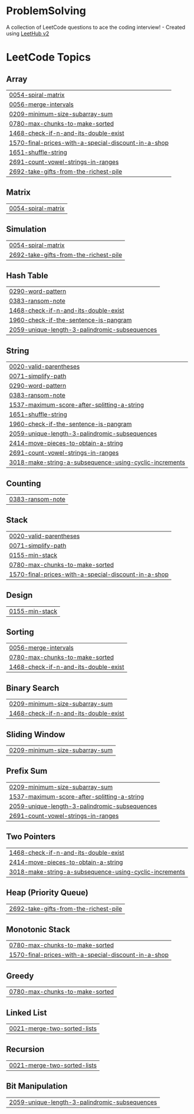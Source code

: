 # ProblemSolving
A collection of LeetCode questions to ace the coding interview! - Created using [LeetHub v2](https://github.com/arunbhardwaj/LeetHub-2.0)

<!---LeetCode Topics Start-->
# LeetCode Topics
## Array
|  |
| ------- |
| [0054-spiral-matrix](https://github.com/sreya97/ProblemSolving/tree/master/0054-spiral-matrix) |
| [0056-merge-intervals](https://github.com/sreya97/ProblemSolving/tree/master/0056-merge-intervals) |
| [0209-minimum-size-subarray-sum](https://github.com/sreya97/ProblemSolving/tree/master/0209-minimum-size-subarray-sum) |
| [0780-max-chunks-to-make-sorted](https://github.com/sreya97/ProblemSolving/tree/master/0780-max-chunks-to-make-sorted) |
| [1468-check-if-n-and-its-double-exist](https://github.com/sreya97/ProblemSolving/tree/master/1468-check-if-n-and-its-double-exist) |
| [1570-final-prices-with-a-special-discount-in-a-shop](https://github.com/sreya97/ProblemSolving/tree/master/1570-final-prices-with-a-special-discount-in-a-shop) |
| [1651-shuffle-string](https://github.com/sreya97/ProblemSolving/tree/master/1651-shuffle-string) |
| [2691-count-vowel-strings-in-ranges](https://github.com/sreya97/ProblemSolving/tree/master/2691-count-vowel-strings-in-ranges) |
| [2692-take-gifts-from-the-richest-pile](https://github.com/sreya97/ProblemSolving/tree/master/2692-take-gifts-from-the-richest-pile) |
## Matrix
|  |
| ------- |
| [0054-spiral-matrix](https://github.com/sreya97/ProblemSolving/tree/master/0054-spiral-matrix) |
## Simulation
|  |
| ------- |
| [0054-spiral-matrix](https://github.com/sreya97/ProblemSolving/tree/master/0054-spiral-matrix) |
| [2692-take-gifts-from-the-richest-pile](https://github.com/sreya97/ProblemSolving/tree/master/2692-take-gifts-from-the-richest-pile) |
## Hash Table
|  |
| ------- |
| [0290-word-pattern](https://github.com/sreya97/ProblemSolving/tree/master/0290-word-pattern) |
| [0383-ransom-note](https://github.com/sreya97/ProblemSolving/tree/master/0383-ransom-note) |
| [1468-check-if-n-and-its-double-exist](https://github.com/sreya97/ProblemSolving/tree/master/1468-check-if-n-and-its-double-exist) |
| [1960-check-if-the-sentence-is-pangram](https://github.com/sreya97/ProblemSolving/tree/master/1960-check-if-the-sentence-is-pangram) |
| [2059-unique-length-3-palindromic-subsequences](https://github.com/sreya97/ProblemSolving/tree/master/2059-unique-length-3-palindromic-subsequences) |
## String
|  |
| ------- |
| [0020-valid-parentheses](https://github.com/sreya97/ProblemSolving/tree/master/0020-valid-parentheses) |
| [0071-simplify-path](https://github.com/sreya97/ProblemSolving/tree/master/0071-simplify-path) |
| [0290-word-pattern](https://github.com/sreya97/ProblemSolving/tree/master/0290-word-pattern) |
| [0383-ransom-note](https://github.com/sreya97/ProblemSolving/tree/master/0383-ransom-note) |
| [1537-maximum-score-after-splitting-a-string](https://github.com/sreya97/ProblemSolving/tree/master/1537-maximum-score-after-splitting-a-string) |
| [1651-shuffle-string](https://github.com/sreya97/ProblemSolving/tree/master/1651-shuffle-string) |
| [1960-check-if-the-sentence-is-pangram](https://github.com/sreya97/ProblemSolving/tree/master/1960-check-if-the-sentence-is-pangram) |
| [2059-unique-length-3-palindromic-subsequences](https://github.com/sreya97/ProblemSolving/tree/master/2059-unique-length-3-palindromic-subsequences) |
| [2414-move-pieces-to-obtain-a-string](https://github.com/sreya97/ProblemSolving/tree/master/2414-move-pieces-to-obtain-a-string) |
| [2691-count-vowel-strings-in-ranges](https://github.com/sreya97/ProblemSolving/tree/master/2691-count-vowel-strings-in-ranges) |
| [3018-make-string-a-subsequence-using-cyclic-increments](https://github.com/sreya97/ProblemSolving/tree/master/3018-make-string-a-subsequence-using-cyclic-increments) |
## Counting
|  |
| ------- |
| [0383-ransom-note](https://github.com/sreya97/ProblemSolving/tree/master/0383-ransom-note) |
## Stack
|  |
| ------- |
| [0020-valid-parentheses](https://github.com/sreya97/ProblemSolving/tree/master/0020-valid-parentheses) |
| [0071-simplify-path](https://github.com/sreya97/ProblemSolving/tree/master/0071-simplify-path) |
| [0155-min-stack](https://github.com/sreya97/ProblemSolving/tree/master/0155-min-stack) |
| [0780-max-chunks-to-make-sorted](https://github.com/sreya97/ProblemSolving/tree/master/0780-max-chunks-to-make-sorted) |
| [1570-final-prices-with-a-special-discount-in-a-shop](https://github.com/sreya97/ProblemSolving/tree/master/1570-final-prices-with-a-special-discount-in-a-shop) |
## Design
|  |
| ------- |
| [0155-min-stack](https://github.com/sreya97/ProblemSolving/tree/master/0155-min-stack) |
## Sorting
|  |
| ------- |
| [0056-merge-intervals](https://github.com/sreya97/ProblemSolving/tree/master/0056-merge-intervals) |
| [0780-max-chunks-to-make-sorted](https://github.com/sreya97/ProblemSolving/tree/master/0780-max-chunks-to-make-sorted) |
| [1468-check-if-n-and-its-double-exist](https://github.com/sreya97/ProblemSolving/tree/master/1468-check-if-n-and-its-double-exist) |
## Binary Search
|  |
| ------- |
| [0209-minimum-size-subarray-sum](https://github.com/sreya97/ProblemSolving/tree/master/0209-minimum-size-subarray-sum) |
| [1468-check-if-n-and-its-double-exist](https://github.com/sreya97/ProblemSolving/tree/master/1468-check-if-n-and-its-double-exist) |
## Sliding Window
|  |
| ------- |
| [0209-minimum-size-subarray-sum](https://github.com/sreya97/ProblemSolving/tree/master/0209-minimum-size-subarray-sum) |
## Prefix Sum
|  |
| ------- |
| [0209-minimum-size-subarray-sum](https://github.com/sreya97/ProblemSolving/tree/master/0209-minimum-size-subarray-sum) |
| [1537-maximum-score-after-splitting-a-string](https://github.com/sreya97/ProblemSolving/tree/master/1537-maximum-score-after-splitting-a-string) |
| [2059-unique-length-3-palindromic-subsequences](https://github.com/sreya97/ProblemSolving/tree/master/2059-unique-length-3-palindromic-subsequences) |
| [2691-count-vowel-strings-in-ranges](https://github.com/sreya97/ProblemSolving/tree/master/2691-count-vowel-strings-in-ranges) |
## Two Pointers
|  |
| ------- |
| [1468-check-if-n-and-its-double-exist](https://github.com/sreya97/ProblemSolving/tree/master/1468-check-if-n-and-its-double-exist) |
| [2414-move-pieces-to-obtain-a-string](https://github.com/sreya97/ProblemSolving/tree/master/2414-move-pieces-to-obtain-a-string) |
| [3018-make-string-a-subsequence-using-cyclic-increments](https://github.com/sreya97/ProblemSolving/tree/master/3018-make-string-a-subsequence-using-cyclic-increments) |
## Heap (Priority Queue)
|  |
| ------- |
| [2692-take-gifts-from-the-richest-pile](https://github.com/sreya97/ProblemSolving/tree/master/2692-take-gifts-from-the-richest-pile) |
## Monotonic Stack
|  |
| ------- |
| [0780-max-chunks-to-make-sorted](https://github.com/sreya97/ProblemSolving/tree/master/0780-max-chunks-to-make-sorted) |
| [1570-final-prices-with-a-special-discount-in-a-shop](https://github.com/sreya97/ProblemSolving/tree/master/1570-final-prices-with-a-special-discount-in-a-shop) |
## Greedy
|  |
| ------- |
| [0780-max-chunks-to-make-sorted](https://github.com/sreya97/ProblemSolving/tree/master/0780-max-chunks-to-make-sorted) |
## Linked List
|  |
| ------- |
| [0021-merge-two-sorted-lists](https://github.com/sreya97/ProblemSolving/tree/master/0021-merge-two-sorted-lists) |
## Recursion
|  |
| ------- |
| [0021-merge-two-sorted-lists](https://github.com/sreya97/ProblemSolving/tree/master/0021-merge-two-sorted-lists) |
## Bit Manipulation
|  |
| ------- |
| [2059-unique-length-3-palindromic-subsequences](https://github.com/sreya97/ProblemSolving/tree/master/2059-unique-length-3-palindromic-subsequences) |
<!---LeetCode Topics End-->